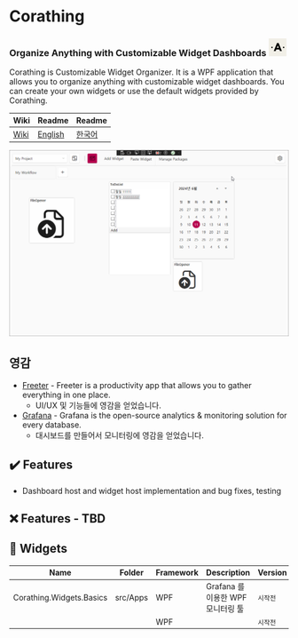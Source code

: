 # Corathing 
### Organize Anything with Customizable Widget Dashboards <img src="docs/images/logo_256.png" alt="drawing" width="32"/> 

Corathing is Customizable Widget Organizer. It is a WPF application that allows you to organize anything with customizable widget dashboards. You can create your own widgets or use the default widgets provided by Corathing.

|  Wiki |Readme | Readme |
| --- | --- | --- |
| [Wiki](.wiki/Home) | [English](README.md) | [한국어](README_KR.md) | 

![sample](docs/images/version0.0.9.gif)

## 영감
- [Freeter](https://github.com/FreeterApp/Freeter) - Freeter is a productivity app that allows you to gather everything in one place.
  - UI/UX 및 기능들에 영감을 얻었습니다.
- [Grafana](https://grafana.com/) - Grafana is the open-source analytics & monitoring solution for every database.
  - 대시보드를 만들어서 모니터링에 영감을 얻었습니다.

✔️ Features
-
- Dashboard host and widget host implementation and bug fixes, testing

❌ Features - TBD
- 



📁 Widgets
-
| Name| Folder |Framework | Description | Version
| --- | --- | --- | --- | --- |
| Corathing.Widgets.Basics | src/Apps | WPF | Grafana 를 이용한 WPF 모니터링 툴 | ```시작전```
|  |  | WPF |  | ```시작전```
